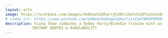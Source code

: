 ```yaml
---
layout: acts
image: https://scotbase.com/images/debbie%20harry%20tribute%20fiona%20shaw.jpg
# video_src: https://www.youtube.com/embed/kwOaqwIyKas?si=FyAYW6OFKMdkuAjb
description: Fiona Shaw combines a Debby Harry/Blondie tribute with an eighties night theme that remembers all that was great about the 80s. Debby Harry was the lead singer of Blondie who came to fame on the back of the Punk Rock & New Wave era of the early 1980’s. She is an iconic legend with pop cross over music such as Atomic, Sunday Girl, Heart of Glass & many more. book early to avoid disappointment. <hr>
            INSTANT QUOTES & AVAILABILITY
---
```

